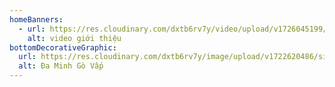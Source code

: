 ```yaml
---
homeBanners:
  - url: https://res.cloudinary.com/dxtb6rv7y/video/upload/v1726045199/baner_xanh_lye18w.mp4
    alt: video giới thiệu
bottomDecorativeGraphic:
  url: https://res.cloudinary.com/dxtb6rv7y/image/upload/v1722620486/site-name_ksvjgd.png
  alt: Đa Minh Gò Vấp
---
```

